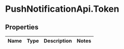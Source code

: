 # PushNotificationApi.Token

## Properties
Name | Type | Description | Notes
------------ | ------------- | ------------- | -------------
